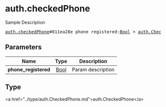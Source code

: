 # auth.checkedPhone

Sample Description

<pre>
<a href="../constructor/auth.checkedPhone.md">auth.checkedPhone</a>#811ea28e phone_registered:<a href="../type/Bool.md">Bool</a> = <a href="../type/auth.CheckedPhone.md">auth.CheckedPhone</a>;
</pre>

## Parameters

| Name | Type | Description |
|------|:----:|-------------|
| **phone_registered** | <a href="../type/Bool.md">Bool</a> | Param description |

## Type

&lt;a href=&#34;../type/auth.CheckedPhone.md&#34;&gt;auth.CheckedPhone&lt;/a&gt;
